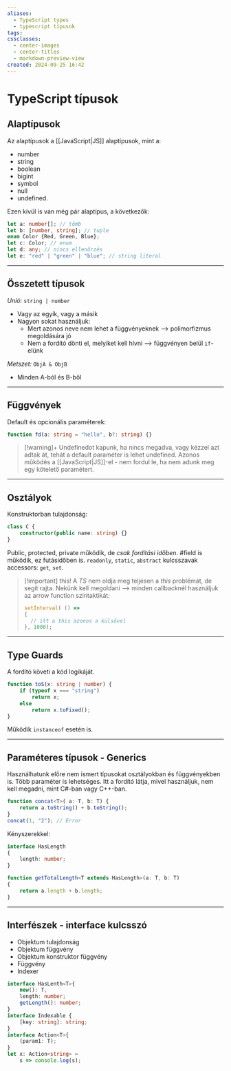 ```yaml
---
aliases:
  - TypeScript types
  - typescript típusok
tags: 
cssclasses:
  - center-images
  - center-titles
  - markdown-preview-view
created: 2024-09-25 16:42
---
```






# TypeScript típusok

## Alaptípusok

Az alaptípusok a [[JavaScript|JS]] alaptípusok, mint a:

- number
- string
- boolean
- bigint
- symbol
- null
- undefined.

Ezen kívül is van még pár alaptípus, a következők:

```ts
let a: number[]; // tömb
let b: [number, string]; // tuple
enum Color {Red, Green, Blue};
let c: Color; // enum
let d: any; // nincs ellenőrzés
let e: "red" | "green" | "blue"; // string literal
```

---

## Összetett típusok

*Unió:* `string | number`
- Vagy az egyik, vagy a másik
- Nagyon sokat használjuk:
	- Mert azonos neve nem lehet a függvényeknek --> polimorfizmus megoldására jó
	- Nem a fordító dönti el, melyiket kell hívni --> függvényen belül `if`-elünk

*Metszet:* `ObjA & ObjB`
- Minden A-ból és B-ből

---
## Függvények

Default és opcionális paraméterek: 

```ts
function fd(a: string = "hello", b?: string) {}
```

>[!warning]+
>Undefinedot kapunk, ha nincs megadva, vagy kézzel azt adtak át, tehát a default paraméter is lehet undefined. Azonos működés a [[JavaScript|JS]]-el - nem fordul le, ha nem adunk meg egy kötelető paramétert.

---

## Osztályok

Konstruktorban tulajdonság:

```ts
class C {
	constructor(public name: string) {}
}
```

Public, protected, private működik, de *csak fordítási időben*.
\#field is működik, ez futásidőben is.
`readonly`, `static`, `abstract` kulcsszavak
accessors: `get`, `set`.

>[!important] this!
>A *TS* nem oldja meg teljesen a *this* problémát, de segít rajta.
>Nekünk kell megoldani --> minden callbacknél használjuk az arrow function szintaktikát:
>```ts
>setInterval( () =>
>{
>	// itt a this azonos a külsővel
>}, 1000);
>```

---

## Type Guards

A fordító követi a kód logikáját.

```ts
function toS(x: string | number) {
	if (typeof x === "string")
		return x;	
	else
		return x.toFixed();
}
```

Működik `instanceof` esetén is.

----

## Paraméteres típusok - Generics

Használhatunk előre nem ismert típusokat osztályokban és függvényekben is. Több paraméter is lehetséges. Itt a fordító látja, mivel használjuk, nem kell megadni, mint C#-ban vagy C++-ban.

```ts
function concat<T>( a: T, b: T) {
	return a.toString() + b.toString();
}
concat(1, "2"); // Error
```

Kényszerekkel:

```ts
interface HasLength
{
	length: number;
}

function getTotalLength<T extends HasLength>(a: T, b: T)
{
	return a.length + b.length;
}
```

---

## Interfészek - interface kulcsszó

- Objektum tulajdonság
- Objektum függvény
- Objektum konstruktor függvény
- Függvény
- Indexer

```ts
interface HasLenth<T>{
	new(): T,
	length: number;
	getLength(): number;
}
interface Indexable {
	[key: string]: string;
}
interface Action<T>{
	(param1: T);
}
let x: Action<string> =
	s => console.log(s);
```



